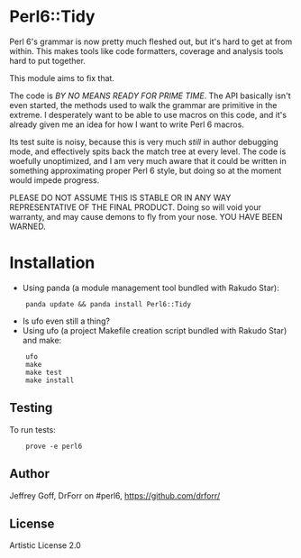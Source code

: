Perl6::Tidy
=======

Perl 6's grammar is now pretty much fleshed out, but it's hard to get at from
within. This makes tools like code formatters, coverage and analysis tools
hard to put together.

This module aims to fix that.

The code is *BY NO MEANS READY FOR PRIME TIME*. The API basically isn't even
started, the methods used to walk the grammar are primitive in the extreme.
I desperately want to be able to use macros on this code, and it's already
given me an idea for how I want to write Perl 6 macros.

Its test suite is noisy, because this is very much *still* in author debugging
mode, and effectively spits back the match tree at every level.
The code is woefully unoptimized, and I am very much aware that it could be
written in something approximating proper Perl 6 style, but doing so at the
moment would impede progress.

PLEASE DO NOT ASSUME THIS IS STABLE OR IN ANY WAY REPRESENTATIVE OF THE FINAL
PRODUCT. Doing so will void your warranty, and may cause demons to fly from
your nose. YOU HAVE BEEN WARNED.

Installation
============

* Using panda (a module management tool bundled with Rakudo Star):

```
    panda update && panda install Perl6::Tidy
```

* Is ufo even still a thing?
* Using ufo (a project Makefile creation script bundled with Rakudo Star) and make:

```
    ufo                    
    make
    make test
    make install
```

## Testing

To run tests:

```
    prove -e perl6
```

## Author

Jeffrey Goff, DrForr on #perl6, https://github.com/drforr/

## License

Artistic License 2.0
